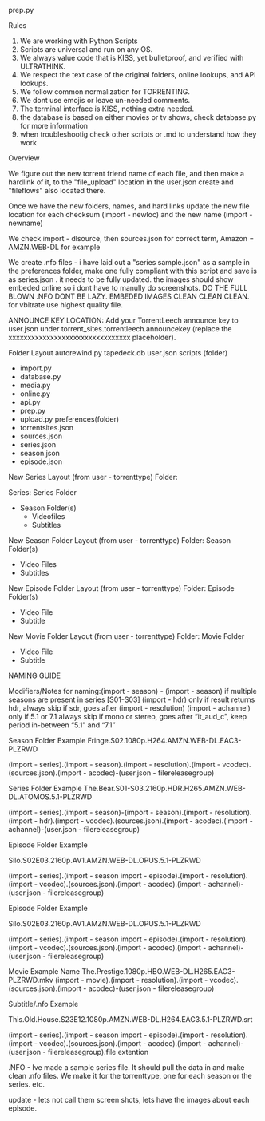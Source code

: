 prep.py

Rules

1. We are working with Python Scripts
2. Scripts are universal and run on any OS.
3. We always value code that is KISS, yet bulletproof, and verified with ULTRATHINK.
4. We respect the text case of the original folders, online lookups, and API lookups.
5. We follow common normalization for TORRENTING.
6. We dont use emojis or leave un-needed comments.
7. The terminal interface is KISS, nothing extra needed.
8. the database is based on either movies or tv shows, check database.py for more information
9. when troubleshootig check other scripts or .md to understand how they work

Overview

We figure out the new torrent friend name of each file, and then make a hardlink of it, to the "file_upload" location in the user.json create and "fileflows" also located there.
 
Once we have the new folders, names, and hard links update the new file location for each checksum (import - newloc) and the new name (import - newname)

We check import - dlsource, then sources.json for correct term, Amazon = AMZN.WEB-DL for example

We create .nfo files - i have laid out a "series sample.json" as a sample in the preferences folder, make one fully compliant with this script and save is as series.json . it needs to be fully updated. the images should show embeded online so i dont have to manully do screenshots. DO THE FULL BLOWN .NFO DONT BE LAZY. EMBEDED IMAGES CLEAN CLEAN CLEAN. for vbitrate use highest quality file.

ANNOUNCE KEY LOCATION: Add your TorrentLeech announce key to user.json under torrent_sites.torrentleech.announcekey (replace the xxxxxxxxxxxxxxxxxxxxxxxxxxxxxxxx placeholder). 



Folder Layout 
autorewind.py 
tapedeck.db
user.json
scripts (folder)
- import.py
- database.py 
- media.py
- online.py
- api.py
- prep.py
- upload.py 
preferences(folder)
- torrentsites.json
- sources.json
- series.json
- season.json
- episode.json


New Series Layout (from user - torrenttype) Folder:

Series:
Series Folder
- Season Folder(s)
    - Videofiles
    - Subtitles

New Season Folder Layout (from user - torrenttype) Folder:
Season Folder(s)
- Video Files
- Subtitles

New Episode Folder Layout (from user - torrenttype) Folder:
Episode Folder(s)
- Video File
- Subtitle

New Movie Folder Layout (from user - torrenttype) Folder:
Movie Folder
- Video File
- Subtitle



NAMING GUIDE

Modifiers/Notes for naming:(import - season) - (import - season) if multiple seasons are present in series [S01-S03]
(import - hdr) only if result returns hdr, always skip if sdr, goes after (import - resolution) 
(import - achannel) only if 5.1 or 7.1 always skip if mono or stereo, goes after “it_aud_c”, keep period in-between “5.1” and “7.1”

Season Folder Example
Fringe.S02.1080p.H264.AMZN.WEB-DL.EAC3-PLZRWD

(import - series).(import - season).(import - resolution).(import - vcodec).(sources.json).(import - acodec)-(user.json - filereleasegroup)


Series Folder Example
The.Bear.S01-S03.2160p.HDR.H265.AMZN.WEB-DL.ATOMOS.5.1-PLZRWD

(import - series).(import - season)-(import - season).(import - resolution).(import - hdr).(import - vcodec).(sources.json).(import - acodec).(import - achannel)-(user.json - filereleasegroup)

Episode Folder Example

Silo.S02E03.2160p.AV1.AMZN.WEB-DL.OPUS.5.1-PLZRWD

(import - series).(import - season import - episode).(import - resolution).(import - vcodec).(sources.json).(import - acodec).(import - achannel)-(user.json - filereleasegroup)


Episode Folder Example

Silo.S02E03.2160p.AV1.AMZN.WEB-DL.OPUS.5.1-PLZRWD

(import - series).(import - season import - episode).(import - resolution).(import - vcodec).(sources.json).(import - acodec).(import - achannel)-(user.json - filereleasegroup)


Movie Example Name
The.Prestige.1080p.HBO.WEB-DL.H265.EAC3-PLZRWD.mkv
(import - movie).(import - resolution).(import - vcodec).(sources.json).(import - acodec)-(user.json - filereleasegroup)


Subtitle/.nfo Example

This.Old.House.S23E12.1080p.AMZN.WEB-DL.H264.EAC3.5.1-PLZRWD.srt

(import - series).(import - season import - episode).(import - resolution).(import - vcodec).(sources.json).(import - acodec).(import - achannel)-(user.json - filereleasegroup).file extention



.NFO - Ive made a sample series file. It should pull the data in and make clean .nfo files. We make it for the torrenttype, one for each season or the series. etc.

update - lets not call them screen shots, lets have the images about each episode. 
